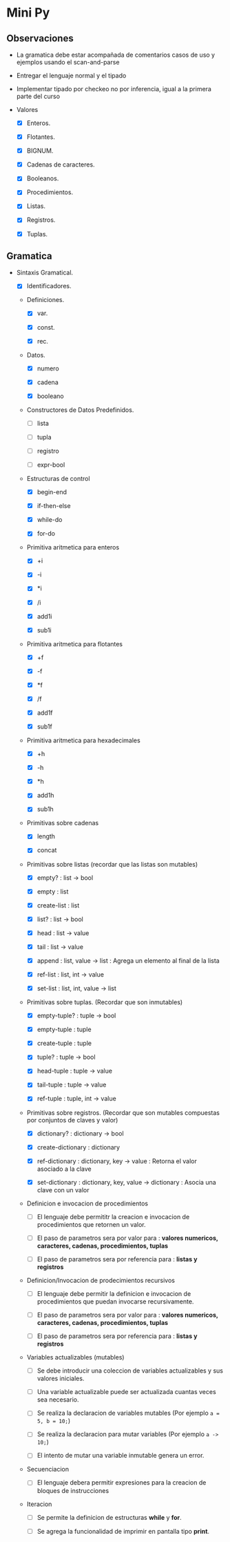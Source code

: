# Mini Py

## Observaciones

- La gramatica debe estar acompañada de comentarios casos de uso y ejemplos usando el scan-and-parse
- Entregar el lenguaje normal y el tipado
- Implementar tipado por checkeo no por inferencia, igual a la primera parte del curso

- Valores

	- [X] Enteros.

	- [X] Flotantes.

	- [X] BIGNUM.

	- [X] Cadenas de caracteres.

	- [X] Booleanos.

	- [X] Procedimientos.

	- [X] Listas.

	- [X] Registros.

	- [X] Tuplas.

## Gramatica

- Sintaxis Gramatical.

	- [X] Identificadores.

	- Definiciones.

		- [X] var.

		- [X] const.

		- [X] rec.

	- Datos.

		- [X] numero

		- [X] cadena

		- [X] booleano

	- Constructores de Datos Predefinidos.

		- [ ] lista

		- [ ] tupla

		- [ ] registro

		- [ ] expr-bool

	- Estructuras de control

		- [X] begin-end

		- [X] if-then-else

		- [X] while-do

		- [X] for-do

	- Primitiva aritmetica para enteros

		- [X] +i

		- [X] -i

		- [X] *i

		- [X] /i

		- [X] add1i

		- [X] sub1i

	- Primitiva aritmetica para flotantes

		- [X] +f

		- [X] -f

		- [X] *f

		- [X] /f

		- [X] add1f

		- [X] sub1f

	- Primitiva aritmetica para hexadecimales

		- [X] +h

		- [X] -h

		- [X] *h

		- [X] add1h

		- [X] sub1h

	- Primitivas sobre cadenas

		- [x] length

		- [x] concat

	- Primitivas sobre listas (recordar que las listas son mutables)

		- [X] empty? : list -> bool

		- [X] empty : list

		- [X] create-list : list

		- [X] list? : list -> bool

		- [X] head : list -> value

		- [X] tail : list -> value

		- [X] append : list, value -> list : Agrega un elemento al final de la lista

		- [X] ref-list : list, int -> value

		- [X] set-list : list, int, value -> list

	- Primitivas sobre tuplas. (Recordar que son inmutables)

		- [x] empty-tuple? : tuple -> bool

		- [x] empty-tuple : tuple

		- [x] create-tuple : tuple

		- [x] tuple? : tuple -> bool

		- [x] head-tuple : tuple -> value

		- [x] tail-tuple : tuple -> value

		- [x] ref-tuple : tuple, int -> value

	- Primitivas sobre registros. (Recordar que son mutables compuestas por conjuntos de claves y valor)

		- [X] dictionary? : dictionary -> bool

		- [X] create-dictionary : dictionary

		- [X] ref-dictionary : dictionary, key -> value : Retorna el valor asociado a la clave

		- [X] set-dictionary : dictionary, key, value -> dictionary : Asocia una clave con un valor

	- Definicion e invocacion de procedimientos

		- [ ] El lenguaje debe permititr la creacion e invocacion de procedimientos que retornen un valor.

		- [ ] El paso de parametros sera por valor para : **valores numericos, caracteres, cadenas, procedimientos, tuplas**

		- [ ] El paso de parametros sera por referencia para : **listas y registros**

	- Definicion/Invocacion de prodecimientos recursivos

		- [ ] El lenguaje debe permitir la definicion e invocacion de procedimientos que puedan invocarse recursivamente.

		- [ ] El paso de parametros sera por valor para : **valores numericos, caracteres, cadenas, procedimientos, tuplas**

		- [ ] El paso de parametros sera por referencia para : **listas y registros**

	- Variables actualizables (mutables)

		- [ ] Se debe introducir una coleccion de variables actualizables y sus valores iniciales.

		- [ ] Una variable actualizable puede ser actualizada cuantas veces sea necesario.

		- [ ] Se realiza la declaracion de variables mutables (Por ejemplo `a = 5, b = 10;`)

		- [ ] Se realiza la declaracion para mutar variables (Por ejemplo `a -> 10;`)

		- [ ] El intento de mutar una variable inmutable genera un error.

	- Secuenciacion

		- [ ] El lenguaje debera permitir expresiones para la creacion de bloques de instrucciones

	- Iteracion

		- [ ] Se permite la definicion de estructuras **while** y **for**.

		- [ ] Se agrega la funcionalidad de imprimir en pantalla tipo **print**.
